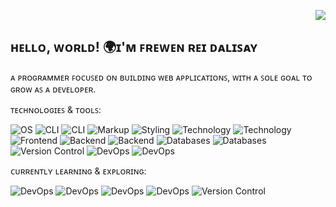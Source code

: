 <!--

 <p>
  <a href="https://skillicons.dev">
    <img src="https://skillicons.dev/icons?i=html,css,js,react,ts,bootstrap,php,java,py,mysql,mongodb,nextjs,nodejs,express,npm,vite,git,bash,powershell&theme=dark" />
  </a>
    <img src="https://skillicons.dev/icons?i=htmx,sass,jest,jquery,bun&theme=dark" />
  </a>
</p>

[![Npm package version](https://badgen.net/npm/v/express)](https://npmjs.com/package/express)
[![GitHub release](https://img.shields.io/github/release/Naereen/StrapDown.js.svg)](https://GitHub.com/Naereen/StrapDown.js/releases/)
[![We-Love-javascript](https://img.shields.io/badge/Made%20with-JavaScript-1f425f.svg)](https://www.javascript.com)

[![GitHub commits](https://img.shields.io/github/commits-since/YamaiKaguya/StrapDown.js/v1.0.0.svg)](https://GitHub.com/YamaiKaguya/StrapDown.js/commit/)
-->	

<p align="right">
  <img src="https://komarev.com/ghpvc/?username=YamaiKaguya" />
</p>

ʜᴇʟʟᴏ, ᴡᴏʀʟᴅ! 🌍ɪ'ᴍ ꜰʀᴇᴡᴇɴ ʀᴇɪ ᴅᴀʟɪꜱᴀʏ 
---
ᴀ ᴘʀᴏɢʀᴀᴍᴍᴇʀ ꜰᴏᴄᴜꜱᴇᴅ ᴏɴ ʙᴜɪʟᴅɪɴɢ ᴡᴇʙ ᴀᴘᴘʟɪᴄᴀᴛɪᴏɴꜱ, ᴡɪᴛʜ ᴀ ꜱᴏʟᴇ ɢᴏᴀʟ ᴛᴏ ɢʀᴏᴡ ᴀꜱ ᴀ ᴅᴇᴠᴇʟᴏᴘᴇʀ.


ᴛᴇᴄʜɴᴏʟᴏɢɪᴇꜱ & ᴛᴏᴏʟꜱ:

![OS](https://img.shields.io/badge/OS-Linux-blue?logo=linux)
![CLI](https://img.shields.io/badge/CLI-WSL-blue?logo=wsl)
![CLI](https://img.shields.io/badge/Editor-VS%20Code-blue?logo=vscode) <!-- -->
![Markup](https://img.shields.io/badge/Markup-HTML-orange?logo=html5)
![Styling](https://img.shields.io/badge/Styling-CSS-blue?logo=css3)
![Technology](https://img.shields.io/badge/Technology-JavaScript-yellow?logo=javascript)
![Technology](https://img.shields.io/badge/Technology-TypeScript-blue?logo=typescript)
![Frontend](https://img.shields.io/badge/Frontend-React-blue?logo=react) <!-- -->
![Backend](https://img.shields.io/badge/Backend-Node.js-green?logo=node.js)
![Backend](https://img.shields.io/badge/Backend-Express.js-green?logo=express)
![Databases](https://img.shields.io/badge/Database-MySQL-blue?logo=mysql)
![Databases](https://img.shields.io/badge/Database-MongoDB-blue?logo=mongodb)
![Version Control](https://img.shields.io/badge/Version_Control-Git-orange?logo=git)
![DevOps](https://img.shields.io/badge/Library-Bootsrap-blue?logo=bootstrap)
![DevOps](https://img.shields.io/badge/Styling-TailwindCSS-blue?logo=TailwindCSS)


ᴄᴜʀʀᴇɴᴛʟʏ ʟᴇᴀʀɴɪɴɢ & ᴇxᴘʟᴏʀɪɴɢ:

![DevOps](https://img.shields.io/badge/DevOps-Docker-blue?logo=docker)
![DevOps](https://img.shields.io/badge/preprocessor-sass-blue?logo=sass)
![DevOps](https://img.shields.io/badge/DevOps-GTK-blue?logo=gtk)
![DevOps](https://img.shields.io/badge/Interpreter-Bash-blue?logo=gnubash)
![Version Control](https://img.shields.io/badge/Runtime-bun-orange?logo=bun)



